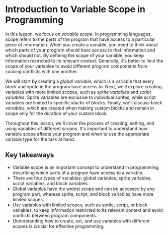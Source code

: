 # Introduction to Variable Scope in Programming

In this lesson, we focus on *variable scope*. In programming languages, scope refers to the parts of the program that have access to a particular piece of information. When you create a variable, you need to think about which parts of your program should have access to that information and which should not. By defining the scope of your variable, you keep information restricted to its relevant context. Generally, it's better to limit the scope of your variables to avoid different program components from causing conflicts with one another.

We will start by creating a *global variable*, which is a variable that every block and sprite in the program have access to. Next, we'll explore creating variables with more limited scopes, such as *sprite variables* and *script variables*. Sprite variables are exclusive to individual sprites, while script variables are limited to specific stacks of blocks. Finally, we'll discuss *block variables*, which are created when making custom blocks and remain in scope only for the duration of your custom block.

Throughout this lesson, we'll cover the process of creating, setting, and using variables of different scopes. It's important to understand how variable scope affects your program and when to use the appropriate variable type for the task at hand.

## Key takeaways
- Variable scope is an important concept to understand in programming, describing which parts of a program have access to a variable.
- There are four types of variables: global variables, sprite variables, script variables, and block variables.
- Global variables have the widest scope and can be accessed by any program part, whereas sprite, script, and block variables have more limited scopes.
- Use variables with limited scopes, such as sprite, script, or block variables, to keep information restricted to its relevant context and avoid conflicts between program components.
- Understanding how to create, set, and use variables with different scopes is crucial for effective programming.
